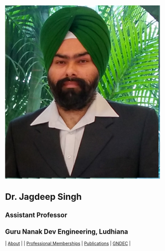 ![x](Images/jj.jpg)
# Dr. Jagdeep Singh
## Assistant Professor
## Guru Nanak Dev Engineering, Ludhiana

| [About](About.md) | | [Professional Memberships](PM.md) | [Publications](Publications.md) | [GNDEC](https://www.gndec.ac.in/) |
